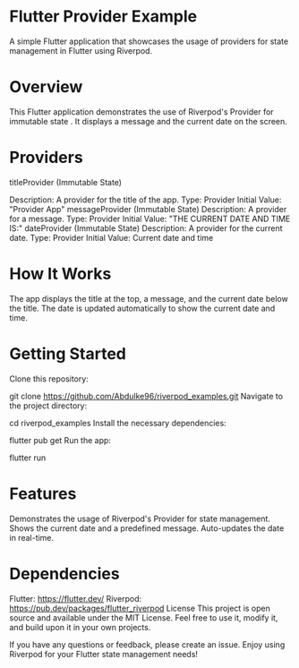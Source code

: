 # Flutter Provider Example

A simple Flutter application that showcases the usage of providers for state management in Flutter using Riverpod.

# Overview
This Flutter application demonstrates the use of Riverpod's Provider for immutable state . It displays a message and the current date on the screen.

# Providers
titleProvider (Immutable State)

Description: A provider for the title of the app.
Type: Provider<String>
Initial Value: "Provider App"
messageProvider (Immutable State)
Description: A provider for a message.
Type: Provider<String>
Initial Value: "THE CURRENT DATE AND TIME IS:"
dateProvider (Immutable State)
Description: A provider for the current date.
Type: Provider<DateTime>
Initial Value: Current date and time
 # How It Works
The app displays the title at the top, a message, and the current date below the title. The date is updated automatically to show the current date and time.

# Getting Started
Clone this repository:

git clone https://github.com/Abdulke96/riverpod_examples.git
Navigate to the project directory:

cd riverpod_examples
Install the necessary dependencies:


flutter pub get
Run the app:

flutter run

# Features
Demonstrates the usage of Riverpod's Provider for state management.
Shows the current date and a predefined message.
Auto-updates the date in real-time.
# Dependencies
Flutter: https://flutter.dev/
Riverpod: https://pub.dev/packages/flutter_riverpod
License
This project is open source and available under the MIT License. Feel free to use it, modify it, and build upon it in your own projects.

If you have any questions or feedback, please create an issue.
Enjoy using Riverpod for your Flutter state management needs!

